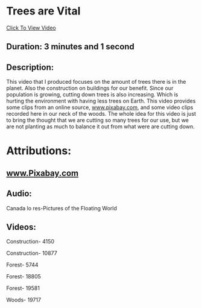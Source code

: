 # Trees are Vital 
[Click To View Video](https://youtu.be/GkcfB0TDvyo)

## Duration: 3 minutes and 1 second
## Description:
This video that I produced focuses on the amount of trees there is in the planet. Also the construction on buildings for our benefit. Since our population is growing, cutting down trees is also increasing. Which is hurting the environment with having less trees on Earth. This video provides some clips from an online source, www.pixabay.com, and some video clips recorded here in our neck of the woods. The whole idea for this video is just to bring the thought that we are cutting so many trees for our use, but we are not planting as much to balance it out from what were are cutting down.

# Attributions:
## www.Pixabay.com
## Audio:
Canada lo res-Pictures of the Floating World
## Videos: 
Construction- 4150

Construction- 10877

Forest- 5744

Forest- 18805

Forest- 19581

Woods- 19717
